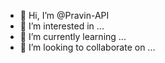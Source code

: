 - 👋 Hi, I’m @Pravin-API
- 👀 I’m interested in ...
- 🌱 I’m currently learning ...
- 💞️ I’m looking to collaborate on ...


<!---
Pravin-API/Pravin-API is a ✨ special ✨ repository because its `README.md` (this file) appears on your GitHub profile.
You can click the Preview link to take a look at your changes.
--->

